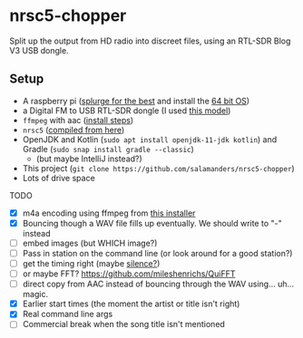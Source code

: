 # nrsc5-chopper

Split up the output from HD radio into discreet files, 
using an RTL-SDR Blog V3 USB dongle.


## Setup

* A raspberry pi ([splurge for the best](https://www.raspberrypi.com/products/raspberry-pi-4-model-b/?variant=raspberry-pi-4-model-b-8gb) and install the [64 bit OS](https://www.raspberrypi.com/software/operating-systems/#raspberry-pi-os-64-bit))
* a Digital FM to USB RTL-SDR dongle (I used [this model](https://smile.amazon.com/gp/product/B011HVUEME))
* `ffmpeg` with aac ([install steps](src/main/resources/build_ffmpeg.sh))
* `nrsc5` ([compiled from here](https://github.com/theori-io/nrsc5))
* OpenJDK and Kotlin  (`sudo apt install openjdk-11-jdk kotlin`) and Gradle (`sudo snap install gradle --classic`)
  * (but maybe IntelliJ instead?) 
* This project (`git clone https://github.com/salamanders/nrsc5-chopper`)
* Lots of drive space

TODO
- [x] m4a encoding using ffmpeg from [this installer](https://gist.github.com/chemputer/5fa4319bc0882cad6613f21f051bbcd2)
- [x] Bouncing though a WAV file fills up eventually.  We should write to "-" instead
- [ ] embed images (but WHICH image?)
- [ ] Pass in station on the command line (or look around for a good station?)
- [ ] get the timing right (maybe [silence?](https://ffmpeg.org/ffmpeg-filters.html#silencedetect))
- [ ] or maybe FFT? https://github.com/mileshenrichs/QuiFFT
- [ ] direct copy from AAC instead of bouncing through the WAV using... uh... magic.
- [x] Earlier start times (the moment the artist or title isn't right)
- [x] Real command line args
- [ ] Commercial break when the song title isn't mentioned